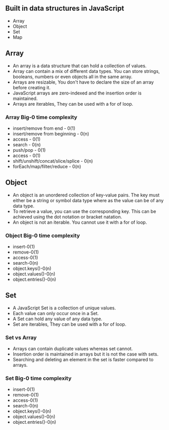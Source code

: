 ## Built in data structures in JavaScript
- Array
- Object
- Set
- Map

## Array
- An array is a data structure that can hold a collection of values.
- Array can contain a mix of different data types. You can store strings, booleans, numbers or even objects all in the same array.
- Arrays are resizable, You don't have to declare the size of an array before creating it.
- JavaScript arrays are zero-indexed and the insertion order is maintained.
- Arrays are iterables, They can be used with a for of loop.

### Array Big-0 time complexity
- insert/remove from end - 0(1)
- insert/remove from beginning - 0(n)
- access - 0(1)
- search - 0(n)
- push/pop - 0(1)
- access - 0(1)
- shift/unshift/concat/slice/splice - 0(n)
- forEach/map/filter/reduce - 0(n)


## Object
- An object is an unordered collection of key-value pairs. The key must either be a string or symbol data type where as the value can be of any data type.
- To retrieve a value, you can use the corresponding key. This can be achieved using the dot notation or bracket natation.
- An object is not an iterable. You cannot use it with a for of loop.

### Object Big-0 time complexity
- insert-0(1)
- remove-0(1)
- access-0(1)
- search-0(n)
- object.keys()-0(n)
- object.values()-0(n)
- object.entries()-0(n)


## Set
- A JavaScript Set is a collection of unique values.
- Each value can only occur once in a Set.
- A Set can hold any value of any data type.
- Set are iterables, They can be used with a for of loop.

### Set vs Array
- Arrays can contain duplicate values whereas set cannot.
- Insertion order is maintained in arrays but it is not the case with sets.
- Searching and deleting an element in the set is faster compared to arrays.

### Set Big-0 time complexity
- insert-0(1)
- remove-0(1)
- access-0(1)
- search-0(n)
- object.keys()-0(n)
- object.values()-0(n)
- object.entries()-0(n)

